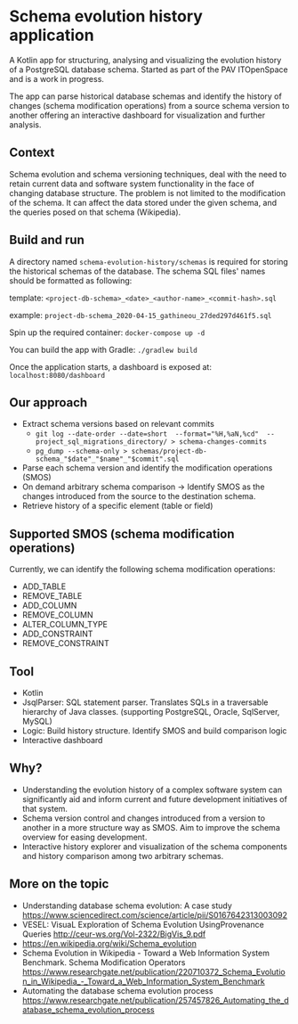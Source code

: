 # Schema evolution history application

A Kotlin app for structuring, analysing and visualizing the evolution history of a PostgreSQL database schema.
Started as part of the PAV ITOpenSpace and is a work in progress.

The app can parse historical database schemas and identify the history of changes (schema modification operations) 
from a source schema version to another offering an interactive dashboard for visualization and further analysis.

## Context
Schema evolution and schema versioning techniques, deal with the need to retain current data and software system 
functionality in the face of changing database structure. The problem is not limited to the modification of the schema. 
It can affect the data stored under the given schema, and the queries posed on that schema (Wikipedia).

## Build and run
A directory named `schema-evolution-history/schemas` is required for storing the historical schemas of the database.
The schema SQL files' names should be formatted as following:

template: `<project-db-schema>_<date>_<author-name>_<commit-hash>.sql`

example: `project-db-schema_2020-04-15_gathineou_27ded297d461f5.sql`

Spin up the required container: `docker-compose up -d`

You can build the app with Gradle: `./gradlew build`

Once the application starts, a dashboard is exposed at: `localhost:8080/dashboard`

## Our approach
* Extract schema versions based on relevant commits
    * ```git log --date-order --date=short  --format="%H,%aN,%cd"  -- project_sql_migrations_directory/ > schema-changes-commits```
    * ```pg_dump --schema-only > schemas/project-db-schema_"$date"_"$name"_"$commit".sql```
* Parse each schema version and identify the modification operations (SMOS)
* On demand arbitrary schema comparison -> Identify SMOS as the changes introduced from the source to the destination schema.
* Retrieve history of a specific element (table or field)

## Supported SMOS (schema modification operations)
Currently, we can identify the following schema modification operations:
* ADD_TABLE
* REMOVE_TABLE
* ADD_COLUMN
* REMOVE_COLUMN
* ALTER_COLUMN_TYPE
* ADD_CONSTRAINT
* REMOVE_CONSTRAINT

## Tool
* Kotlin
* JsqlParser: SQL statement parser. Translates SQLs in a traversable hierarchy of Java classes. (supporting PostgreSQL, Oracle, SqlServer, MySQL)
* Logic: Build history structure. Identify SMOS and build comparison logic
* Interactive dashboard

## Why?
* Understanding the evolution history of a complex software system can significantly aid and inform 
current and future development initiatives of that system.
* Schema version control and changes introduced from a version to another in a more structure 
way as SMOS. Aim to improve the schema overview for easing development.
* Interactive history explorer and visualization of the schema components and history comparison among two arbitrary schemas.

## More on the topic
* Understanding database schema evolution: A case study
https://www.sciencedirect.com/science/article/pii/S0167642313003092
* VESEL: VisuaL Exploration of Schema Evolution UsingProvenance Queries
http://ceur-ws.org/Vol-2322/BigVis_9.pdf
* https://en.wikipedia.org/wiki/Schema_evolution
* Schema Evolution in Wikipedia - Toward a Web Information System Benchmark.
Schema Modification Operators
https://www.researchgate.net/publication/220710372_Schema_Evolution_in_Wikipedia_-_Toward_a_Web_Information_System_Benchmark
* Automating the database schema evolution process
https://www.researchgate.net/publication/257457826_Automating_the_database_schema_evolution_process
